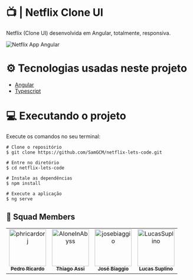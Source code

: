# 📺 | Netflix Clone UI 

Netflix (Clone UI) desenvolvida em Angular, totalmente, responsiva.

![Netflix App Angular](./src/assets/images/netflix-angular-app.gif)
  
# ⚙️ Tecnologias usadas neste projeto
- [Angular](https://angular.io/)
- [Typescript](https://www.typescriptlang.org/)

# 💻 Executando o projeto
Execute os comandos no seu terminal:

```
# Clone o repositório
$ git clone https://github.com/SamGCM/netflix-lets-code.git

# Entre no diretório
$ cd netflix-lets-code

# Instale as dependências
$ npm install

# Execute a aplicação
$ ng serve
```
## 🖖 Squad Members<br>
<table>
  <tr>
    <td align="center">
      <a href="https://github.com/phricardorj">
        <img src="https://avatars.githubusercontent.com/u/70300680" width="100px;" alt="phricardorj"/><br>
        <sub>
          <b>Pedro Ricardo</b>
        </sub>
      </a>
    </td>
    <td align="center">
      <a href="https://github.com/AloneInAbyss">
        <img src="https://avatars.githubusercontent.com/u/37054274" width="100px;" alt="AloneInAbyss"/><br>
        <sub>
          <b>Thiago Assi</b>
        </sub>
      </a>
    </td>
    <td align="center">
      <a href="https://github.com/josebiaggio">
        <img src="https://avatars.githubusercontent.com/u/48135105" width="100px;" alt="josebiaggio"/><br>
        <sub>
          <b>José Biaggio</b>
        </sub>
      </a>
    </td>
    <td align="center">
      <a href="https://github.com/LucasSuplino">
        <img src="https://avatars.githubusercontent.com/u/31294320" width="100px;" alt="LucasSuplino"/><br>
        <sub>
          <b>Lucas Suplino</b>
        </sub>
      </a>
    </td>
  </tr>
</table>
